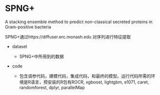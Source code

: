 # SPNG+
A stacking ensemble method to predict non-classical secreted proteins in Gram-positive bacteria

SPNG+通过https://diffuser.erc.monash.edu 对序列进行特征提取

- dataset
  - SPNG+中所用到的数据

- code
  - 包含调参代码，建模代码，集成代码，和最终的模型。运行代码所需的环境是R语言，预安装的R包有ROCR, xgboost, lightgbm, e1071, caret, randomforest, dplyr, parallelMap




